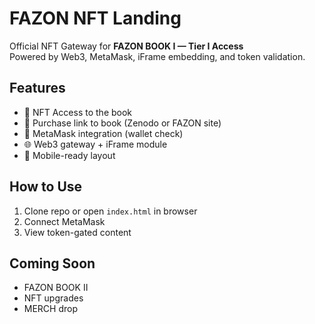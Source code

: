 # FAZON NFT Landing

Official NFT Gateway for **FAZON BOOK I — Tier I Access**  
Powered by Web3, MetaMask, iFrame embedding, and token validation.

## Features
- 🔐 NFT Access to the book
- 📖 Purchase link to book (Zenodo or FAZON site)
- 🧠 MetaMask integration (wallet check)
- 🌐 Web3 gateway + iFrame module
- 📱 Mobile-ready layout

## How to Use
1. Clone repo or open `index.html` in browser
2. Connect MetaMask
3. View token-gated content

## Coming Soon
- FAZON BOOK II
- NFT upgrades
- MERCH drop
